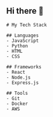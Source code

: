 ## Hi there 👋

<!--
**jpdevdotcom/jpdevdotcom** is a ✨ _special_ ✨ repository because its `README.md` (this file) appears on your GitHub profile.

Here are some ideas to get you started:

- 🔭 I’m currently working on ...
- 🌱 I’m currently learning ...
- 👯 I’m looking to collaborate on ...
- 🤔 I’m looking for help with ...
- 💬 Ask me about ...
- 📫 How to reach me: ...
- 😄 Pronouns: ...
- ⚡ Fun fact: ...
-->
    # My Tech Stack

    ## Languages
    - JavaScript
    - Python
    - HTML
    - CSS

    ## Frameworks
    - React
    - Node.js
    - Express.js

    ## Tools
    - Git
    - Docker
    - AWS
